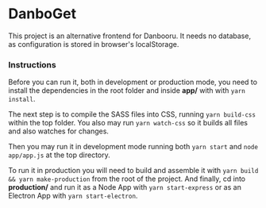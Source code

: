 
# DanboGet

This project is an alternative frontend for Danbooru. It needs no database,
as configuration is stored in browser's localStorage.

### Instructions

Before you can run it, both in development or production mode, you need to
install the dependencies in the root folder and inside **app/** with
with `yarn install`.

The next step is to compile the SASS files into CSS, running `yarn build-css`
within the top folder. You also may run `yarn watch-css` so it builds all files
and also watches for changes.

Then you may run it in development mode running both `yarn start` and
`node app/app.js` at the top directory.

To run it in production you will need to build and assemble it with
`yarn build && yarn make-production` from the root of the project. And finally,
cd into **production/** and run it as a Node App with `yarn start-express`
or as an Electron App with `yarn start-electron`.
